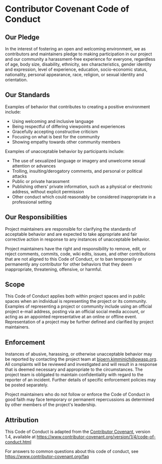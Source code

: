 # Contributor Covenant Code of Conduct

## Our Pledge

In the interest of fostering an open and welcoming environment, we as
contributors and maintainers pledge to making participation in our
project and our community a harassment-free experience for everyone,
regardless of age, body size, disability, ethnicity, sex
characteristics, gender identity and expression, level of experience,
education, socio-economic status, nationality, personal appearance,
race, religion, or sexual identity and orientation.

## Our Standards

Examples of behavior that contributes to creating a positive environment
include:

* Using welcoming and inclusive language
* Being respectful of differing viewpoints and experiences
* Gracefully accepting constructive criticism
* Focusing on what is best for the community
* Showing empathy towards other community members

Examples of unacceptable behavior by participants include:

* The use of sexualized language or imagery and unwelcome sexual
  attention or advances
* Trolling, insulting/derogatory comments, and personal or political
  attacks
* Public or private harassment
* Publishing others' private information, such as a physical or
  electronic address, without explicit permission
* Other conduct which could reasonably be considered inappropriate in a
  professional setting

## Our Responsibilities

Project maintainers are responsible for clarifying the standards of
acceptable behavior and are expected to take appropriate and fair
corrective action in response to any instances of unacceptable behavior.

Project maintainers have the right and responsibility to remove, edit,
or reject comments, commits, code, wiki edits, issues, and other
contributions that are not aligned to this Code of Conduct, or to ban
temporarily or permanently any contributor for other behaviors that they
deem inappropriate, threatening, offensive, or harmful.

## Scope

This Code of Conduct applies both within project spaces and in public
spaces when an individual is representing the project or its community.
Examples of representing a project or community include using an
official project e-mail address, posting via an official social media
account, or acting as an appointed representative at an online or
offline event. Representation of a project may be further defined and
clarified by project maintainers.

## Enforcement

Instances of abusive, harassing, or otherwise unacceptable behavior may
be reported by contacting the project team at
<bjoern.kimminich@owasp.org>. All complaints will be reviewed and
investigated and will result in a response that is deemed necessary and
appropriate to the circumstances. The project team is obligated to
maintain confidentiality with regard to the reporter of an incident.
Further details of specific enforcement policies may be posted
separately.

Project maintainers who do not follow or enforce the Code of Conduct in
good faith may face temporary or permanent repercussions as determined
by other members of the project's leadership.

## Attribution

This Code of Conduct is adapted from the
[Contributor Covenant][homepage], version 1.4, available at
https://www.contributor-covenant.org/version/1/4/code-of-conduct.html

[homepage]: https://www.contributor-covenant.org

For answers to common questions about this code of conduct, see
https://www.contributor-covenant.org/faq
